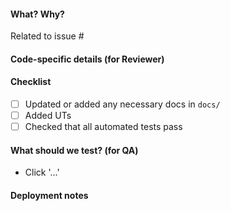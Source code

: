 #### What? Why?

Related to issue # <!-- Insert issue number here. -->

<!-- Explain why this change is needed and the solution you propose.
     Provide context for others to understand it. -->

#### Code-specific details (for Reviewer)

<!-- Any details to help the Reviewer to understand your code changes
     e.g. files to pay special attention to, the structure of the commits  -->

#### Checklist

- [ ] Updated or added any necessary docs in `docs/`
- [ ] Added UTs
- [ ] Checked that all automated tests pass

#### What should we test? (for QA)

<!-- List which features should be tested and how.
     Also think of other parts of the app which could be affected
     by your change. -->

- Click '...'

#### Deployment notes

<!-- Is there anything to note that needs to be done on deployment to
     ensure the PR behaves correctly? -->
